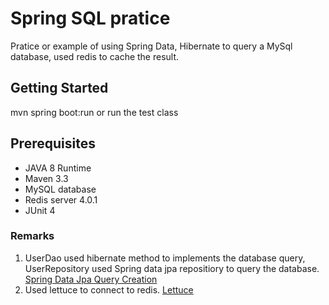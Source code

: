 # Spring SQL pratice
Pratice or example of using Spring Data, Hibernate to query a MySql database, used redis to cache the result.

## Getting Started
mvn spring boot:run or run the test class

## Prerequisites
* JAVA 8 Runtime
* Maven 3.3
* MySQL database
* Redis server 4.0.1
* JUnit 4

### Remarks
1. UserDao used hibernate method to implements the database query, UserRepository used Spring data jpa repositiory to query the database.
[Spring Data Jpa Query Creation](https://docs.spring.io/spring-data/jpa/docs/current/reference/html/#jpa.query-methods.query-creation)
2. Used lettuce to connect to redis. [Lettuce](https://lettuce.io/)
